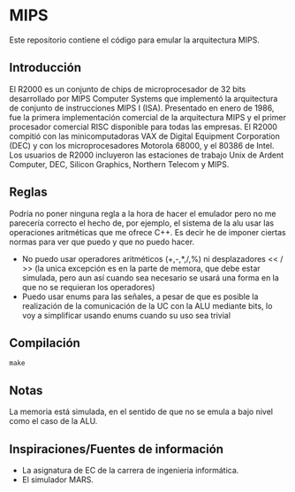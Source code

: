 # MIPS
Este repositorio contiene el código para emular la arquitectura MIPS.

## Introducción
El R2000 es un conjunto de chips de microprocesador de 32 bits desarrollado por MIPS Computer Systems que implementó 
la arquitectura de conjunto de instrucciones MIPS I (ISA). Presentado en enero de 1986, fue la primera implementación 
comercial de la arquitectura MIPS y el primer procesador comercial RISC disponible para todas las empresas. El R2000 
compitió con las minicomputadoras VAX de Digital Equipment Corporation (DEC) y con los microprocesadores Motorola 68000, 
y el 80386 de Intel. Los usuarios de R2000 incluyeron las estaciones de trabajo Unix de Ardent Computer, DEC, Silicon Graphics, 
Northern Telecom y MIPS. 

## Reglas
Podría no poner ninguna regla a la hora de hacer el emulador pero no me parecería correcto el hecho de, por ejemplo,
el sistema de la alu usar las operaciones aritméticas que me ofrece C++. Es decir he de imponer ciertas normas para ver 
que puedo y que no puedo hacer.

- No puedo usar operadores aritméticos (+,-,*,/,%) ni desplazadores << / >> (la unica excepción es en la parte de memora, que debe estar simulada, pero aun así cuando sea necesario se usará una forma en la que no se requieran los operadores)
- Puedo usar enums para las señales, a pesar de que es posible la realización de la comunicación de la UC con la ALU mediante bits, lo voy a simplificar usando enums cuando su uso sea trivial

## Compilación 
    make

## Notas
La memoria está simulada, en el sentido de que no se emula a bajo nivel como el caso de la ALU.


## Inspiraciones/Fuentes de información
- La asignatura de EC de la carrera de ingenieria informática.
- El simulador MARS.

